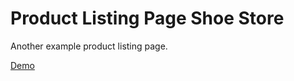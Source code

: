 # Product Listing Page Shoe Store
Another example product listing page.

[Demo](https://andrewatts85.github.io/product-listing-page-shoe-store/)
